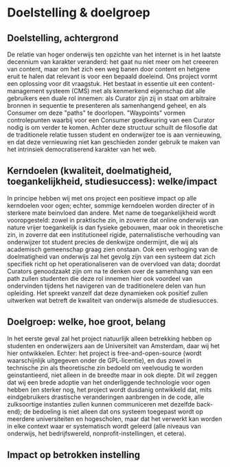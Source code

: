 Doelstelling & doelgroep
========================

## Doelstelling, achtergrond

De relatie van hoger onderwijs ten opzichte van het internet is in het laatste decennium van karakter veranderd: het gaat nu niet meer om het creeeren van content, maar om het zich een weg banen door content en hetgene eruit te halen dat relevant is voor een bepaald doeleind. Ons project vormt een oplossing voor dit vraagstuk. Het bestaat in essentie uit een content-management systeem (CMS) met als kenmerkend eigenschap dat alle gebruikers een duale rol innemen: als Curator zijn zij in staat om arbitraire bronnen in sequentie te presenteren als samenhangend geheel, en als Consumer om deze "paths" te doorlopen. "Waypoints" vormen controlepunten waarbij voor een Consumer goedkeuring van een Curator nodig is om verder te komen. Achter deze structuur schuilt de filosofie dat de traditionele relatie tussen student en onderwijzer toe is aan vernieuwing, en dat deze vernieuwing niet kan geschieden zonder gebruik te maken van het intrinsiek democratiserend karakter van het web.

## Kerndoelen (kwaliteit, doelmatigheid, toegankelijkheid, studiesuccess): welke/impact

In principe hebben wij met ons project een positieve impact op alle kerndoelen voor ogen; echter, sommige kerndoelen worden directer of in sterkere mate beinvloed dan andere. Met name de toegankelijkheid wordt vooropgesteld: zowel in praktische zin, in zoverre dat online onderwijs van nature vrijer toegankelijk is dan fysieke gebouwen, maar ook in theoretische zin, in zoverre dat een institutioneel rigide, paternalistische verhouding van onderwijzer tot student precies de denkwijze ondermijnt, die wij als academisch gemeenschap graag zien onstaan. Ook een verhoging van de doelmatigheid van onderwijs zal het gevolg zijn van een systeem dat zich specifiek richt op het operationaliseren van de overvloed van data; doordat Curators genoodzaakt zijn om na te denken over de samenhang van een path zullen studenten die deze rol innemen hier ook voordeel van ondervinden tijdens het navigeren van de traditionelere delen van hun opleiding. Het spreekt vanzelf dat deze dynamieken ook positief zullen uitwerken wat betreft de kwaliteit van onderwijs alsmede de studiesucces.

## Doelgroep: welke, hoe groot, belang

In het eerste geval zal het project natuurlijk alleen betrekking hebben op studenten en onderwijzers aan de Universiteit van Amsterdam, daar wij het hier ontwikkelen. Echter: het project is free-and-open-source (wordt waarschijnlijk uitgegeven onder de GPL-licentie), en dus zowel in technische zin als theoretische zin bedoeld om veelvoudig te worden geinstantieerd, niet alleen in de breedte maar in ook diepte. Dit wil zeggen dat wij een brede adoptie van het onderliggende technologie voor ogen hebben (en sterker nog, het project wordt dusdanig ontwikkeld dat, mits eindgebruikers drastische veranderingen aanbrengen in de code, alle zulksoortige instanties zullen kunnen communiceren met dezelfde back-end); de bedoeling is niet alleen dat ons systeem toegepast wordt op meerdere universiteiten en hogescholen, maar dat het verwerkt kan worden in elke context waar er systematisch wordt geleerd (alle niveaus van onderwijs, het bedrijfswereld, nonprofit-instellingen, et cetera). 

## Impact op betrokken instelling

